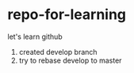 # repo-for-learning
let's learn github

1. created develop branch
2. try to rebase develop to master
